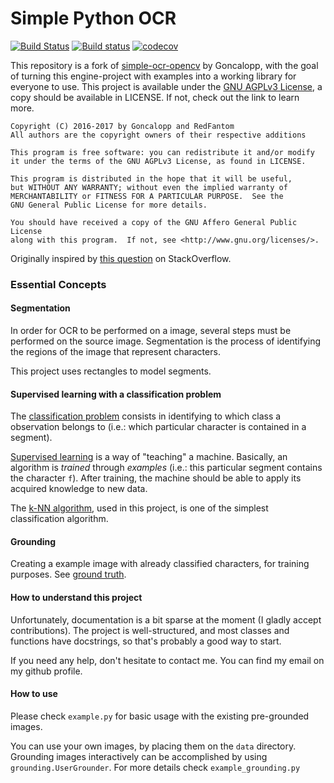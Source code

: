 # Simple Python OCR  
[![Build Status](https://travis-ci.org/RedFantom/simple-ocr-opencv.svg?branch=master)](https://travis-ci.org/RedFantom/simple-ocr-opencv)
[![Build status](https://ci.appveyor.com/api/projects/status/cu0fn9l5asbg4k02/branch/master?svg=true)](https://ci.appveyor.com/project/RedFantom/simple-ocr-opencv/branch/master)
[![codecov](https://codecov.io/gh/RedFantom/simple-ocr-opencv/branch/master/graph/badge.svg)](https://codecov.io/gh/RedFantom/simple-ocr-opencv)

This repository is a fork of [simple-ocr-opencv](https://github.com/goncalopp/simple-ocr-opencv) by Goncalopp, with the
goal of turning this engine-project with examples into a working library for everyone
to use. This project is available under the [GNU AGPLv3 License](https://www.gnu.org/licenses/agpl-3.0.txt), a copy 
should be available in LICENSE. If not, check out the link to learn more.

    Copyright (C) 2016-2017 by Goncalopp and RedFantom
    All authors are the copyright owners of their respective additions
    
    This program is free software: you can redistribute it and/or modify
    it under the terms of the GNU AGPLv3 License, as found in LICENSE.

    This program is distributed in the hope that it will be useful,
    but WITHOUT ANY WARRANTY; without even the implied warranty of
    MERCHANTABILITY or FITNESS FOR A PARTICULAR PURPOSE.  See the
    GNU General Public License for more details.

    You should have received a copy of the GNU Affero General Public License
    along with this program.  If not, see <http://www.gnu.org/licenses/>.    

Originally inspired by [this question](http://stackoverflow.com/questions/9413216/simple-digit-recognition-ocr-in-opencv-python) on StackOverflow.

### Essential Concepts

#### Segmentation

In order for OCR to be performed on a image, several steps must be 
performed on the source image. Segmentation is the process of 
identifying the regions of the image that represent characters. 

This project uses rectangles to model segments. 

#### Supervised learning with a classification problem

The [classification problem][] consists in identifying to which class a 
observation belongs to (i.e.: which particular character is contained 
in a segment).

[Supervised learning][] is a way of "teaching" a machine. Basically, an 
algorithm is *trained* through *examples* (i.e.: this particular 
segment contains the character `f`). After training, the machine 
should be able to apply its acquired knowledge to new data.

The [k-NN algorithm], used in this project, is one of the simplest  
classification algorithm.

#### Grounding

Creating a example image with already classified characters, for 
training purposes.
See [ground truth][].

[classification problem]: https://en.wikipedia.org/wiki/Statistical_classification
[Supervised learning]: https://en.wikipedia.org/wiki/Supervised_learning
[k-NN algorithm]: https://en.wikipedia.org/wiki/K-nearest_neighbors_classification
[ground truth]: https://en.wikipedia.org/wiki/Ground_truth

#### How to understand this project

Unfortunately, documentation is a bit sparse at the moment (I 
gladly accept contributions).
The project is well-structured, and most classes and functions have 
docstrings, so that's probably a good way to start.

If you need any help, don't hesitate to contact me. You can find my 
email on my github profile.


#### How to use

Please check `example.py` for basic usage with the existing pre-grounded images.

You can use your own images, by placing them on the `data` directory. 
Grounding images interactively can be accomplished by using `grounding.UserGrounder`.
For more details check `example_grounding.py`
